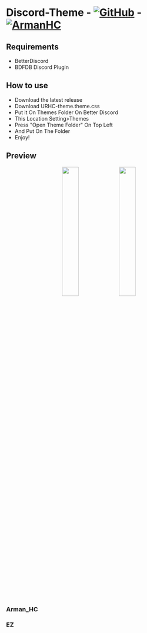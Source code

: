 # Discord-Theme - [![GitHub][github-logo]][github-url] - [![ArmanHC][tlg-logo]][teleg-url]

## Requirements

- BetterDiscord
- BDFDB Discord Plugin

## How to use

- Download the latest release
- Download URHC-theme.theme.css
- Put it On Themes Folder On Better Discord 
- This Location Setting>Themes
- Press "Open Theme Folder" On Top Left
- And Put On The Folder
- Enjoy!


[github-logo]: https://img.shields.io/static/v1?label=GitHub&message=Arman2122&style=flat&logo=github&color=black
[github-url]: https://github.com/Arman2122
[tlg-logo]: https://img.shields.io/badge/Telegram-ArmanHC-blue
[teleg-url]: https://t.me/Arman_HC


## Preview

<div align="center">
   <img src="https://cdn.discordapp.com/attachments/764385317145804811/811548056431886386/SPOILER_unknown.png" width="30%" />
   <img src="https://cdn.discordapp.com/attachments/764385317145804811/811522153224208394/unknown.png" width="30%" />
</div>


### Arman_HC
### EZ
